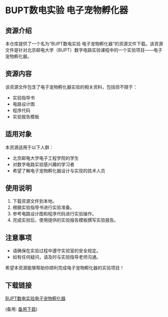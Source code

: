 # BUPT数电实验 电子宠物孵化器

## 资源介绍

本仓库提供了一个名为“BUPT数电实验 电子宠物孵化器”的资源文件下载。该资源文件是针对北京邮电大学（BUPT）数字电路实验课程中的一个实验项目——电子宠物孵化器。

## 资源内容

该资源文件包含了电子宠物孵化器实验的相关资料，包括但不限于：

- 实验指导书
- 电路设计图
- 程序代码
- 实验报告模板

## 适用对象

本资源适用于以下人群：

- 北京邮电大学电子工程学院的学生
- 对数字电路实验感兴趣的学习者
- 希望了解电子宠物孵化器设计与实现的技术人员

## 使用说明

1. 下载资源文件到本地。
2. 根据实验指导书进行实验准备。
3. 参考电路设计图和程序代码进行实验操作。
4. 完成实验后，使用提供的实验报告模板撰写实验报告。

## 注意事项

- 请确保在实验过程中遵守实验室的安全规定。
- 如有任何疑问，请及时与实验指导老师沟通。

希望本资源能够帮助你顺利完成电子宠物孵化器的实验项目！

## 下载链接
[BUPT数电实验电子宠物孵化器](https://pan.quark.cn/s/7f0a58094a86) 

(备用: [备用下载](https://pan.baidu.com/s/1lhqGit7xBiUt-a57pxD27g?pwd=1234))
